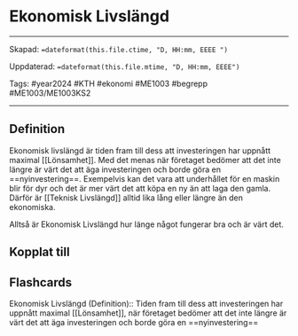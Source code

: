 # Ekonomisk Livslängd

---
Skapad: `=dateformat(this.file.ctime, "D, HH:mm, EEEE ")`

Uppdaterad: `=dateformat(this.file.mtime, "D, HH:mm, EEEE")`

Tags: #year2024 #KTH #ekonomi #ME1003 #begrepp #ME1003/ME1003KS2

---

## Definition

Ekonomisk livslängd är tiden fram till dess att investeringen har uppnått maximal [[Lönsamhet]]. Med det menas när företaget bedömer att det inte längre är värt det att äga investeringen och borde göra en ==nyinvestering==. Exempelvis kan det vara att underhållet för en maskin blir för dyr och det är mer värt det att köpa en ny än att laga den gamla. Därför är [[Teknisk Livslängd]] alltid lika lång eller längre än den ekonomiska.

Alltså är Ekonomisk Livslängd hur länge något fungerar bra och är värt det.

## Kopplat till

## Flashcards

Ekonomisk Livslängd (Definition):: Tiden fram till dess att investeringen har uppnått maximal [[Lönsamhet]], när företaget bedömer att det inte längre är värt det att äga investeringen och borde göra en ==nyinvestering==
<!--SR:!2024-03-14,20,270-->
